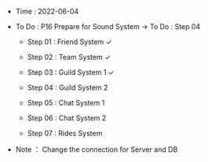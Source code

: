 - Time : 2022-06-04

- To Do : P16 Prepare for Sound System -> To Do : Step 04

    - Step 01 : Friend System ✓

    - Step 02 : Team System ✓

    - Step 03 : Guild System 1 ✓

    - Step 04 : Guild System 2

    - Step 05 : Chat System 1

    - Step 06 : Chat System 2

    - Step 07 : Rides System
 
- Note ： Change the connection for Server and DB
